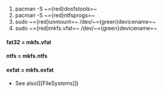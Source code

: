 1. pacman -S ~={red}dosfstools=~
2. pacman -S ~={red}ntfsprogs=~
3. sudo ~={red}unmount=~ /dev/~={green}devicename=~
4. sudo ~={red}mkfs.vfat=~ /dev/~={green}devicename=~

#### fat32 = mkfs.vfat
#### ntfs = mkfs.ntfs
#### exfat = mkfs.exfat

- See also([[FileSystems]])